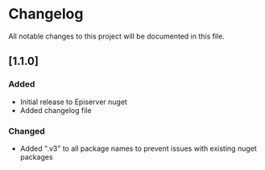 # Changelog

All notable changes to this project will be documented in this file.

## [1.1.0]

### Added
- Initial release to Episerver nuget
- Added changelog file

### Changed
- Added ".v3" to all package names to prevent issues with existing nuget packages